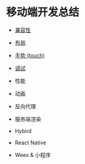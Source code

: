 # 移动端开发总结

* [兼容性](./Compatibility.md)

* [布局](./Layout.md)

* [手势 (touch)](./touch.md)

* [调试](./Debug.md)

* 性能

* 动画

* 反向代理

* 服务端渲染

* Hybird

* React Native

* Weex & 小程序

